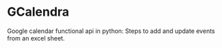 # GCalendra
Google calendar functional api in python: Steps to add and update events from an excel sheet.
